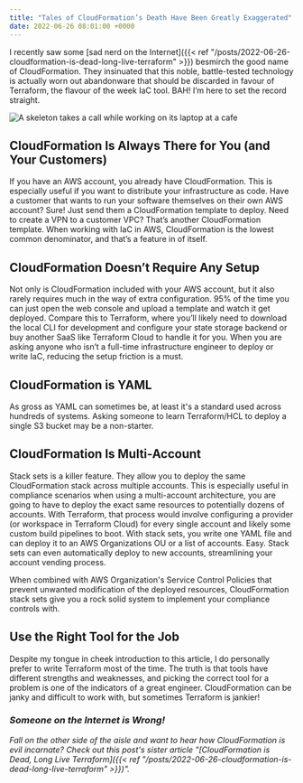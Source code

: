 ```yaml
---
title: "Tales of CloudFormation’s Death Have Been Greatly Exaggerated"
date: 2022-06-26 08:01:00 +0000
---
```


I recently saw some [sad nerd on the Internet]({{< ref "/posts/2022-06-26-cloudformation-is-dead-long-live-terraform" >}}) besmirch the good name of CloudFormation. They insinuated that this noble, battle-tested technology is actually worn out abandonware that should be discarded in favour of Terraform, the flavour of the week IaC tool. BAH! I’m here to set the record straight. 

![A skeleton takes a call while working on its laptop at a cafe](/coffeeskeleton.jpg "'I may be old, but I'm still here darnit!' (istock/ocipalla)")

## CloudFormation Is Always There for You (and Your Customers)

If you have an AWS account, you already have CloudFormation. This is especially useful if you want to distribute your infrastructure as code. Have a customer that wants to run your software themselves on their own AWS account? Sure! Just send them a CloudFormation template to deploy. Need to create a VPN to a customer VPC? That’s another CloudFormation template. When working with IaC in AWS, CloudFormation is the lowest common denominator, and that’s a feature in of itself. 

## CloudFormation Doesn’t Require Any Setup

Not only is CloudFormation included with your AWS account, but it also rarely requires much in the way of extra configuration. 95% of the time you can just open the web console and upload a template and watch it get deployed. Compare this to Terraform, where you’ll likely need to download the local CLI for development and configure your state storage backend or buy another SaaS like Terraform Cloud to handle it for you. When you are asking anyone who isn’t a full-time infrastructure engineer to deploy or write IaC, reducing the setup friction is a must.

## CloudFormation is YAML

As gross as YAML can sometimes be, at least it's a standard used across hundreds of systems. Asking someone to learn Terraform/HCL to deploy a single S3 bucket may be a non-starter. 

## CloudFormation Is Multi-Account 

Stack sets is a killer feature. They allow you to deploy the same CloudFormation stack across multiple accounts. This is especially useful in compliance scenarios when using a multi-account architecture, you are going to have to deploy the exact same resources to potentially dozens of accounts. With Terraform, that process would involve configuring a provider (or workspace in Terraform Cloud) for every single account and likely some custom build pipelines to boot. With stack sets, you write one YAML file and can deploy it to an AWS Organizations OU or a list of accounts. Easy. Stack sets can even automatically deploy to new accounts, streamlining your account vending process.

When combined with AWS Organization's Service Control Policies that prevent unwanted modification of the deployed resources, CloudFormation stack sets give you a rock solid system to implement your compliance controls with.

## Use the Right Tool for the Job

Despite my tongue in cheek introduction to this article, I do personally prefer to write Terraform most of the time. The truth is that tools have different strengths and weaknesses, and picking the correct tool for a problem is one of the indicators of a great engineer. CloudFormation can be janky and difficult to work with, but sometimes Terraform is jankier!

### _Someone on the Internet is Wrong!_

_Fall on the other side of the aisle and want to hear how CloudFormation is evil incarnate? Check out this post's sister article "[CloudFormation is Dead, Long Live Terraform]({{< ref "/posts/2022-06-26-cloudformation-is-dead-long-live-terraform" >}})"._
